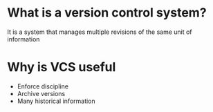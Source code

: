 # What is a version control system? 
It is a system that manages multiple revisions of the same unit of information
 
# Why is VCS useful
- Enforce discipline
- Archive versions
- Many historical information
